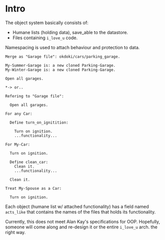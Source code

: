 
Intro
=====
The object system basically consists of:

* Humane lists (holding data), save\_able to the datastore.
* Files containing `i_love_u` code.

Namespacing is used to attach behaviour and protection to data. 

    Merge as "Garage file": okdoki/cars/parking_garage.
    
    My-Summer-Garage is: a new cloned Parking-Garage.
    My-Winter-Garage is: a new cloned Parking-Garage.

    Open all garages.

    *-> or..

    Refering to "Garage file":

      Open all garages.
    
    For any Car:

      Define turn_on_ignitition:
        
        Turn on ignition.
        ...functionality...

    For My-Car:

      Turn on ignition.

      Define clean_car:
        Clean it.
        ...functionality...

      Clean it.

    Treat My-Spouse as a Car:

      Turn on ignition.



Each object (humane list w/ attached functionality) has a field
named `acts_like` that contains the names of the files that holds
its functionality.  

Currently, this does not meet Alan Kay's specifications for OOP. 
Hopefully, someone will come along and re-design it or the entire `i_love_u`
arch. the right way.



